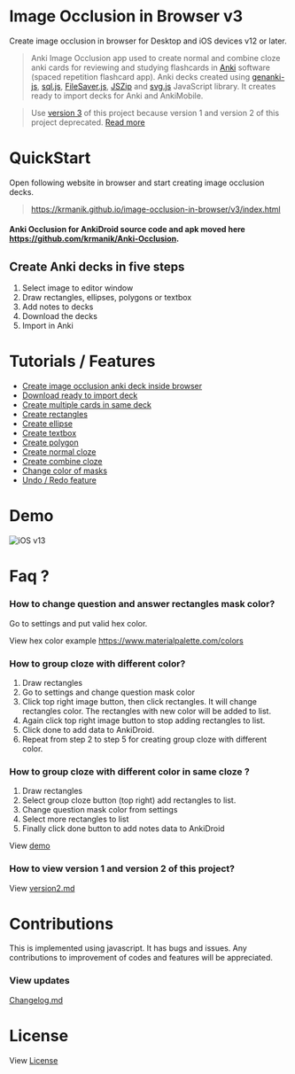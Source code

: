 # Image Occlusion in Browser v3
Create image occlusion in browser for Desktop and iOS devices v12 or later.

>Anki Image Occlusion app used to create normal and combine cloze anki cards for reviewing and studying flashcards in [Anki](https://apps.ankiweb.net) software (spaced repetition flashcard app). Anki decks created using [genanki-js](https://github.com/krmanik/genanki-js), [sql.js](https://github.com/sql-js/sql.js), [FileSaver.js](https://github.com/eligrey/FileSaver.js), [JSZip](https://github.com/Stuk/jszip) and [svg.js](https://svgdotjs.github.io/) JavaScript library. It creates ready to import decks for Anki and AnkiMobile.

> Use [version 3](https://krmanik.github.io/image-occlusion-in-browser/v3/index.html) of this project because version 1 and version 2 of this project deprecated. [Read more](Version2.md)

# QuickStart
Open following website in browser and start creating image occlusion decks.

>https://krmanik.github.io/image-occlusion-in-browser/v3/index.html


#### Anki Occlusion for AnkiDroid source code and apk moved here https://github.com/krmanik/Anki-Occlusion.


## Create Anki decks in five steps
1. Select image to editor window
2. Draw rectangles, ellipses, polygons or textbox
3. Add notes to decks
4. Download the decks
5. Import in Anki

# Tutorials / Features
- [Create image occlusion anki deck inside browser](demo/iOSv13_demo.gif)
- [Download ready to import deck](demo/multiple_cards.gif)
- [Create multiple cards in same deck](demo/multiple_cards.gif)
- [Create rectangles](demo/demo_draw_anywhere.gif)
- [Create ellipse](https://github.com/krmanik/image-occlusion-in-browser/blob/master/demo/demo_multiple_polygon.gif)
- [Create textbox](https://github.com/krmanik/image-occlusion-in-browser/blob/master/demo/demo_text_box.gif)
- [Create polygon](https://github.com/krmanik/image-occlusion-in-browser/blob/master/demo/demo_multiple_polygon.gif)
- [Create normal cloze](demo/demo_create.gif) <!-- - [Create group cloze](demo/demo_group_element.gif) -->
- [Create combine cloze](demo/combine_cloze_demo_browser.gif)
- [Change color of masks](demo/demo_change_color.gif)
- [Undo / Redo feature](https://github.com/krmanik/image-occlusion-in-browser/blob/master/demo/demo_undo_redo.gif)

# Demo
![iOS v13](demo/iOSv13_demo.gif)

# Faq ?
### How to change question and answer rectangles mask color?
Go to settings and put valid hex color.

View hex color example https://www.materialpalette.com/colors

### How to group cloze with different color?
1. Draw rectangles
2. Go to settings and change question mask color
3. Click top right image button, then click rectangles. It will change rectangles color. The rectangles with new color will be added to list.
4. Again click top right image button to stop adding rectangles to list. 
5. Click done to add data to AnkiDroid.
6. Repeat from step 2 to step 5 for creating group cloze with different color.

### How to group cloze with different color in same cloze ?
1. Draw rectangles
2. Select group cloze button (top right) add rectangles to list.
3. Change question mask color from settings
4. Select more rectangles to list
5. Finally click done button to add notes data to AnkiDroid

View [demo](https://user-images.githubusercontent.com/12841290/95605099-0d038b00-0a8b-11eb-81ed-58a7e03c254e.gif)

### How to view version 1 and version 2 of this project?
View [version2.md](Version2.md)

# Contributions
This is implemented using javascript. It has bugs and issues. Any contributions to improvement of codes and features will be appreciated.

### View updates
[Changelog.md](Changelog.md)

# License
View [License](License.md)
